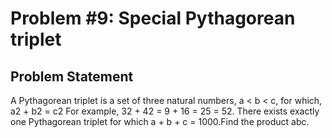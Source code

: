 # Problem #9: Special Pythagorean triplet 

## Problem Statement 

A Pythagorean triplet is a set of three natural numbers, a < b < c, for which,
 a2 + b2 = c2
For example, 32 + 42 = 9 + 16 = 25 = 52.
There exists exactly one Pythagorean triplet for which a + b + c = 1000.Find the product abc.
